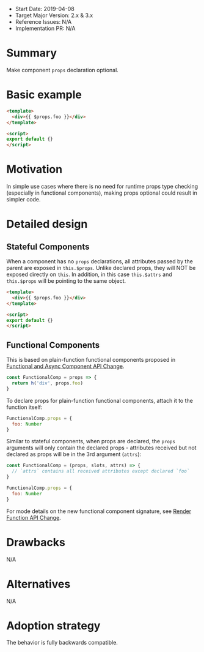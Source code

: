 - Start Date: 2019-04-08
- Target Major Version: 2.x & 3.x
- Reference Issues: N/A
- Implementation PR: N/A

# Summary

Make component `props` declaration optional.

# Basic example

``` html
<template>
  <div>{{ $props.foo }}</div>
</template>

<script>
export default {}
</script>
```

# Motivation

In simple use cases where there is no need for runtime props type checking (especially in functional components), making props optional could result in simpler code.

# Detailed design

## Stateful Components

When a component has no `props` declarations, all attributes passed by the parent are exposed in `this.$props`. Unlike declared props, they will NOT be exposed directly on `this`. In addition, in this case `this.$attrs` and `this.$props` will be pointing to the same object.

``` html
<template>
  <div>{{ $props.foo }}</div>
</template>

<script>
export default {}
</script>
```

## Functional Components

This is based on plain-function functional components proposed in [Functional and Async Component API Change](TODO).

``` js
const FunctionalComp = props => {
  return h('div', props.foo)
}
```

To declare props for plain-function functional components, attach it to the function itself:

``` js
FunctionalComp.props = {
  foo: Number
}
```

Similar to stateful components, when props are declared, the `props` arguments will only contain the declared props - attributes received but not declared as props will be in the 3rd argument (`attrs`):

``` js
const FunctionalComp = (props, slots, attrs) => {
  // `attrs` contains all received attributes except declared `foo`
}

FunctionalComp.props = {
  foo: Number
}
```

For mode details on the new functional component signature, see [Render Function API Change](TODO).

# Drawbacks

N/A

# Alternatives

N/A

# Adoption strategy

The behavior is fully backwards compatible.
